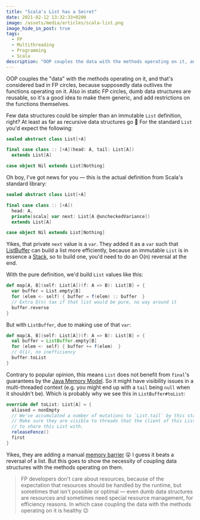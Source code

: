 ```yaml
---
title: "Scala's List has a Secret"
date: 2021-02-12 13:32:33+0200
image: /assets/media/articles/scala-list.png
image_hide_in_post: true
tags: 
  - FP
  - Multithreading
  - Programming
  - Scala
description: "OOP couples the data with the methods operating on it, and this is considered bad in FP circles. But is it?"
---
```


OOP couples the "data" with the methods operating on it, and that's considered bad in FP circles, because supposedly data outlives the functions operating on it. Also in static FP circles, dumb data structures are reusable, so it's a good idea to make them generic, and add restrictions on the functions themselves.

Few data structures could be simpler than an immutable `List` definition, right? At least as far as recursive data structures go 🙂 For the standard `List` you'd expect the following:

```scala
sealed abstract class List[+A]

final case class :: [+A](head: A, tail: List[A])
  extends List[A]

case object Nil extends List[Nothing]
```

Oh boy, I've got news for you — this is the actual definition from Scala's standard library:

```scala
sealed abstract class List[+A]

final case class :: [+A](
  head: A, 
  private[scala] var next: List[A @uncheckedVariance]) 
  extends List[A]

case object Nil extends List[Nothing]
```

Yikes, that private `next` value is a `var`. They added it as a `var` such that [ListBuffer](https://www.scala-lang.org/api/current/scala/collection/mutable/ListBuffer.html) can build a list more efficiently, because an immutable `List` is in essence a [Stack](https://en.wikipedia.org/wiki/Stack_(abstract_data_type)), so to build one, you'd need to do an O(n) reversal at the end.

With the pure definition, we'd build `List` values like this:

```scala
def map[A, B](self: List[A])(f: A => B): List[B] = {
  var buffer = List.empty[B]
  for (elem <- self) { buffer = f(elem) :: buffer  }
  // Extra O(n) tax if that list would be pure, no way around it
  buffer.reverse
}
```

But with `ListBuffer`, due to making use of that `var`:

```scala
def map[A, B](self: List[A])(f: A => B): List[B] = {
  val buffer = ListBuffer.empty[B]
  for (elem <- self) { buffer += f(elem)  }
  // O(1), no inefficiency
  buffer.toList
}
```

Contrary to popular opinion, this means `List` does not benefit from `final`'s guarantees by the [Java Memory Model](https://en.wikipedia.org/wiki/Java_memory_model). So it might have visibility issues in a multi-threaded context (e.g. you might end up with a `tail` being `null` when it shouldn't be). Which is probably why we see this in `ListBuffer#toList`:

```scala
override def toList: List[A] = {
  aliased = nonEmpty
  // We've accumulated a number of mutations to `List.tail` by this stage.
  // Make sure they are visible to threads that the client of this ListBuffer might be about
  // to share this List with.
  releaseFence()
  first
}
```

Yikes, they are adding a manual [memory barrier](https://en.wikipedia.org/wiki/Memory_barrier) 😲 I guess it beats a reversal of a list. But this goes to show the necessity of coupling data structures with the methods operating on them.

> FP developers don't care about resources, because of the expectation that resources should be handled by the runtime, but sometimes that isn't possible or optimal — even dumb data structures are resources and sometimes need special resource management, for efficiency reasons. In which case coupling the data with the methods operating on it is healthy 😉
